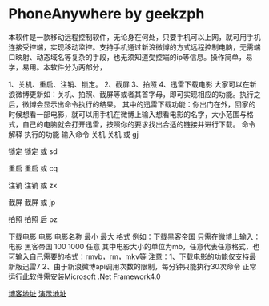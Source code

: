# PhoneAnywhere by geekzph


本软件是一款移动远程控制软件，无论身在何处，只要手机可以上网，就可用手机连接受控端，实现移动监控。支持手机通过新浪微博的方式远程控制电脑，无需端口映射、动态域名等复杂的手段，也无须知道受控端的ip等信息。操作简单，易学，易用。本软件分为两部分，

1、关机、重启、注销、锁定。
2、截屏
3、拍照
4、迅雷下载电影
大家可以在新浪微博更新如：关机、拍照、截屏等或者其首字母，即可实现相应的功能。执行之后，微博会显示出命令执行的结果。
其中的迅雷下载功能：你出门在外，回家的时候想看一部电影，就可以用手机在微博上输入想看电影的名字，大小范围与格式，自己的电脑就会打开迅雷，按照你的要求找出合适的链接并进行下载。
命令解释
执行的功能 输入命令
关机 关机 或 gj

锁定 锁定 或 sd

重启 重启 或 cq

注销 注销 或 zx

截屏 截屏 或 jp

拍照 拍照 后 pz

下载电影 电影 电影名称 最小 最大 格式
例如：下载黑客帝国
只需在微博上输入：电影 黑客帝国 100 1000 任意
其中电影大小的单位为mb，任意代表任意格式，也可输入自己需要的格式：rmvb，rm，mkv等
注意：1、下载电影的功能仅支持最新版迅雷7
2、由于新浪微博api调用次数的限制，每分钟只能执行30次命令
正常运行此软件需安装Microsoft .Net Framework4.0

[博客地址](http://hi.baidu.com/geekzph/item/63c8c4fd57194bc7531c263d)
[演示地址](http://www.tudou.com/programs/view/pyyR8wb9R-I/?resourceId=0_06_02_99)
